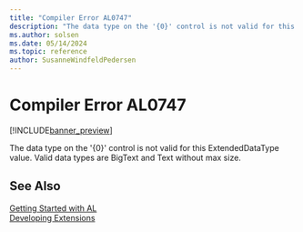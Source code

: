 ```yaml
---
title: "Compiler Error AL0747"
description: "The data type on the '{0}' control is not valid for this ExtendedDataType value."
ms.author: solsen
ms.date: 05/14/2024
ms.topic: reference
author: SusanneWindfeldPedersen
---
```

[//]: # (START>DO_NOT_EDIT)
[//]: # (IMPORTANT:Do not edit any of the content between here and the END>DO_NOT_EDIT.)
[//]: # (Any modifications should be made in the .xml files in the ModernDev repo.)
# Compiler Error AL0747

[!INCLUDE[banner_preview](../includes/banner_preview.md)]

The data type on the '{0}' control is not valid for this ExtendedDataType value. Valid data types are BigText and Text without max size.


[//]: # (IMPORTANT: END>DO_NOT_EDIT)
## See Also  
[Getting Started with AL](../devenv-get-started.md)  
[Developing Extensions](../devenv-dev-overview.md)  